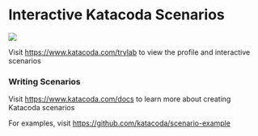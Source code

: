 # Interactive Katacoda Scenarios

[![](http://shields.katacoda.com/katacoda/trylab/count.svg)](https://www.katacoda.com/trylab "Get your profile on Katacoda.com")

Visit https://www.katacoda.com/trylab to view the profile and interactive scenarios

### Writing Scenarios
Visit https://www.katacoda.com/docs to learn more about creating Katacoda scenarios

For examples, visit https://github.com/katacoda/scenario-example
